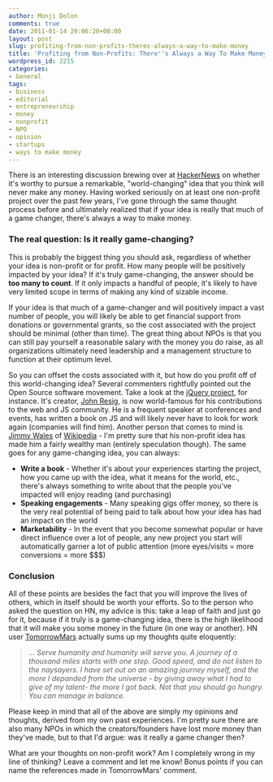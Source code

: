 ```yaml
---
author: Monji Dolon
comments: true
date: 2011-01-14 20:06:20+00:00
layout: post
slug: profiting-from-non-profits-theres-always-a-way-to-make-money
title: 'Profiting from Non-Profits: There''s Always a Way To Make Money'
wordpress_id: 2215
categories:
- General
tags:
- business
- editorial
- entrepreneurship
- money
- nonprofit
- NPO
- opinion
- startups
- ways to make money
---
```


There is an interesting discussion brewing over at [HackerNews](http://news.ycombinator.com/item?id=2103955) on whether it's worthy to pursue a remarkable, "world-changing" idea that you think will never make any money.  Having worked seriously on at least one non-profit project over the past few years, I've gone through the same thought process before and ultimately realized that if your idea is really that much of a game changer, there's always a way to make money.

### The real question: Is it really game-changing?

This is probably the biggest thing you should ask, regardless of whether your idea is non-profit or for profit.  How many people will be positively impacted by your idea?  If it's truly game-changing, the answer should be **too many to count**.  If it only impacts a handful of people, it's likely to have very limited scope in terms of making any kind of sizable income.

If your idea is that much of a game-changer and will positively impact a vast number of people, you will likely be able to get financial support from donations or governmental grants, so the cost associated with the project should be minimal (other than time).  The great thing about NPOs is that you can still pay yourself a reasonable salary with the money you do raise, as all organizations ultimately need leadership and a management structure to function at their optimum level.

So you can offset the costs associated with it, but how do you profit off of this world-changing idea?  Several commenters rightfully pointed out the Open Source software movement.  Take a look at the [jQuery project](http://jquery.com/), for instance.  It's creator, [John Resig](http://en.wikipedia.org/wiki/John_Resig), is now world-famous for his contributions to the web and JS community.  He is a frequent speaker at conferences and events, has written a book on JS and will likely never have to look for work again (companies will find him).  Another person that comes to mind is [Jimmy Wales](http://en.wikipedia.org/wiki/Jimmy_Wales) of [Wikipedia](http://en.wikipedia.org/) - I'm pretty sure that his non-profit idea has made him a fairly wealthy man (entirely speculation though).  The same goes for any game-changing idea, you can always:

  * **Write a book** - Whether it's about your experiences starting the project, how you came up with the idea, what it means for the world, etc., there's always something to write about that the people you've impacted will enjoy reading (and purchasing)
  * **Speaking engagements** - Many speaking gigs offer money, so there is the very real potential of being paid to talk about how your idea has had an impact on the world
  * **Marketability** - In the event that you become somewhat popular or have direct influence over a lot of people, any new project you start will automatically garner a lot of public attention (more eyes/visits = more conversions = more $$$)

### Conclusion

All of these points are besides the fact that you will improve the lives of others, which in itself should be worth your efforts.  So to the person who asked the question on HN, my advice is this: take a leap of faith and just go for it, because if it truly is a game-changing idea, there is the high likelihood that it will make you some money in the future (in one way or another).  HN user [TomorrowMars](http://news.ycombinator.com/item?id=2105071) actually sums up my thoughts quite eloquently:

> _... Serve humanity and humanity will serve you. A journey of a thousand miles starts with one step. Good speed, and do not listen to the naysayers. I have set out on an amazing journey myself, and the more I depanded from the universe - by giving away what I had to give of my talent- the more I got back. Not that you should go hungry. You can manage in balance._

Please keep in mind that all of the above are simply my opinions and thoughts, derived from my own past experiences.  I'm pretty sure there are also many NPOs in which the creators/founders have lost more money than they've made, but to that I'd argue: was it really a game changer then?

What are your thoughts on non-profit work?  Am I completely wrong in my line of thinking?  Leave a comment and let me know!  Bonus points if you can name the references made in TomorrowMars' comment.